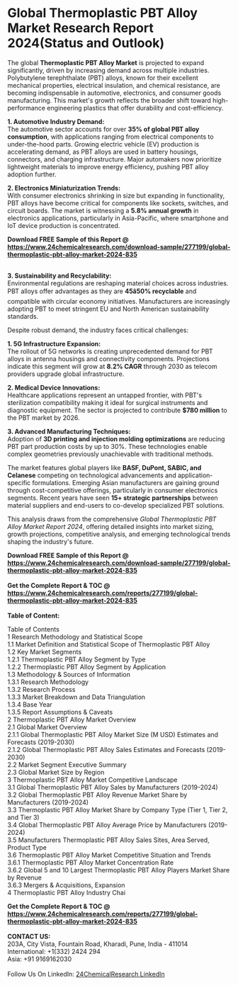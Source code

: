 <h1>Global Thermoplastic PBT Alloy Market Research Report 2024(Status and Outlook)</h1><p>The global <strong>Thermoplastic PBT Alloy Market</strong> is projected to expand significantly, driven by increasing demand across multiple industries. Polybutylene terephthalate (PBT) alloys, known for their excellent mechanical properties, electrical insulation, and chemical resistance, are becoming indispensable in automotive, electronics, and consumer goods manufacturing. This market's growth reflects the broader shift toward high-performance engineering plastics that offer durability and cost-efficiency.</p><p><strong>1. Automotive Industry Demand:</strong><br>
The automotive sector accounts for over <strong>35% of global PBT alloy consumption</strong>, with applications ranging from electrical components to under-the-hood parts. Growing electric vehicle (EV) production is accelerating demand, as PBT alloys are used in battery housings, connectors, and charging infrastructure. Major automakers now prioritize lightweight materials to improve energy efficiency, pushing PBT alloy adoption further.</p><p><strong>2. Electronics Miniaturization Trends:</strong><br>
With consumer electronics shrinking in size but expanding in functionality, PBT alloys have become critical for components like sockets, switches, and circuit boards. The market is witnessing a <strong>5.8% annual growth</strong> in electronics applications, particularly in Asia-Pacific, where smartphone and IoT device production is concentrated.</p><div><b>Download FREE Sample of this Report @ 
            <a href="https://www.24chemicalresearch.com/download-sample/277199/global-thermoplastic-pbt-alloy-market-2024-835">
            https://www.24chemicalresearch.com/download-sample/277199/global-thermoplastic-pbt-alloy-market-2024-835</a></b></div><br><p><strong>3. Sustainability and Recyclability:</strong><br>
Environmental regulations are reshaping material choices across industries. PBT alloys offer advantages as they are <strong>45â50% recyclable</strong> and compatible with circular economy initiatives. Manufacturers are increasingly adopting PBT to meet stringent EU and North American sustainability standards.</p><p>Despite robust demand, the industry faces critical challenges:</p><p><strong>1. 5G Infrastructure Expansion:</strong><br>
The rollout of 5G networks is creating unprecedented demand for PBT alloys in antenna housings and connectivity components. Projections indicate this segment will grow at <strong>8.2% CAGR</strong> through 2030 as telecom providers upgrade global infrastructure.</p><p><strong>2. Medical Device Innovations:</strong><br>
Healthcare applications represent an untapped frontier, with PBT's sterilization compatibility making it ideal for surgical instruments and diagnostic equipment. The sector is projected to contribute <strong>$780 million</strong> to the PBT market by 2026.</p><p><strong>3. Advanced Manufacturing Techniques:</strong><br>
Adoption of <strong>3D printing and injection molding optimizations</strong> are reducing PBT part production costs by up to 30%. These technologies enable complex geometries previously unachievable with traditional methods.</p><p>The market features global players like <strong>BASF, DuPont, SABIC, and Celanese</strong> competing on technological advancements and application-specific formulations. Emerging Asian manufacturers are gaining ground through cost-competitive offerings, particularly in consumer electronics segments. Recent years have seen <strong>15+ strategic partnerships</strong> between material suppliers and end-users to co-develop specialized PBT solutions.</p><p>This analysis draws from the comprehensive <em>Global Thermoplastic PBT Alloy Market Report 2024</em>, offering detailed insights into market sizing, growth projections, competitive analysis, and emerging technological trends shaping the industry's future.</p><div><b>Download FREE Sample of this Report @ 
            <a href="https://www.24chemicalresearch.com/download-sample/277199/global-thermoplastic-pbt-alloy-market-2024-835">
            https://www.24chemicalresearch.com/download-sample/277199/global-thermoplastic-pbt-alloy-market-2024-835</a></b></div><br><div><b>Get the Complete Report & TOC @ 
            <a href="https://www.24chemicalresearch.com/reports/277199/global-thermoplastic-pbt-alloy-market-2024-835">
            https://www.24chemicalresearch.com/reports/277199/global-thermoplastic-pbt-alloy-market-2024-835</a></b></div><br>
            <b>Table of Content:</b><p>Table of Contents<br />
1 Research Methodology and Statistical Scope<br />
1.1 Market Definition and Statistical Scope of Thermoplastic PBT Alloy<br />
1.2 Key Market Segments<br />
1.2.1 Thermoplastic PBT Alloy Segment by Type<br />
1.2.2 Thermoplastic PBT Alloy Segment by Application<br />
1.3 Methodology & Sources of Information<br />
1.3.1 Research Methodology<br />
1.3.2 Research Process<br />
1.3.3 Market Breakdown and Data Triangulation<br />
1.3.4 Base Year<br />
1.3.5 Report Assumptions & Caveats<br />
2 Thermoplastic PBT Alloy Market Overview<br />
2.1 Global Market Overview<br />
2.1.1 Global Thermoplastic PBT Alloy Market Size (M USD) Estimates and Forecasts (2019-2030)<br />
2.1.2 Global Thermoplastic PBT Alloy Sales Estimates and Forecasts (2019-2030)<br />
2.2 Market Segment Executive Summary<br />
2.3 Global Market Size by Region<br />
3 Thermoplastic PBT Alloy Market Competitive Landscape<br />
3.1 Global Thermoplastic PBT Alloy Sales by Manufacturers (2019-2024)<br />
3.2 Global Thermoplastic PBT Alloy Revenue Market Share by Manufacturers (2019-2024)<br />
3.3 Thermoplastic PBT Alloy Market Share by Company Type (Tier 1, Tier 2, and Tier 3)<br />
3.4 Global Thermoplastic PBT Alloy Average Price by Manufacturers (2019-2024)<br />
3.5 Manufacturers Thermoplastic PBT Alloy Sales Sites, Area Served, Product Type<br />
3.6 Thermoplastic PBT Alloy Market Competitive Situation and Trends<br />
3.6.1 Thermoplastic PBT Alloy Market Concentration Rate<br />
3.6.2 Global 5 and 10 Largest Thermoplastic PBT Alloy Players Market Share by Revenue<br />
3.6.3 Mergers & Acquisitions, Expansion<br />
4 Thermoplastic PBT Alloy Industry Chai</p><div><b>Get the Complete Report & TOC @ 
            <a href="https://www.24chemicalresearch.com/reports/277199/global-thermoplastic-pbt-alloy-market-2024-835">
            https://www.24chemicalresearch.com/reports/277199/global-thermoplastic-pbt-alloy-market-2024-835</a></b></div><br><b>CONTACT US:</b><br>
            203A, City Vista, Fountain Road, Kharadi, Pune, India - 411014<br>
            International: +1(332) 2424 294<br>
            Asia: +91 9169162030 <br><br>
            Follow Us On LinkedIn: <a href="https://www.linkedin.com/company/24chemicalresearch/">24ChemicalResearch LinkedIn</a>